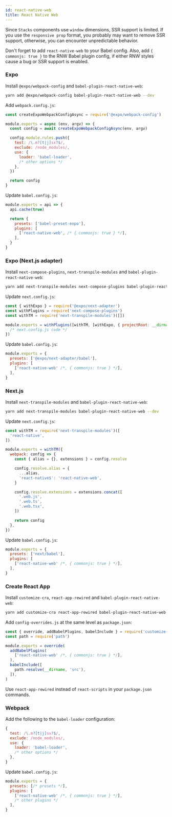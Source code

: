 ```yaml
---
id: react-native-web
title: React Native Web
---
```


Since `Stacks` components use `window` dimensions, SSR support is limited. If you use the `responsive prop` format, you probably may want to remove SSR support, otherwise, you can encounter unpredictable behavior.

Don't forget to add `react-native-web` to your Babel config. Also, add `{ commonjs: true }` to the RNW Babel plugin config, if either RNW styles cause a bug or SSR support is enabled.

### Expo

Install `@expo/webpack-config` and `babel-plugin-react-native-web`:

```bash
yarn add @expo/webpack-config babel-plugin-react-native-web --dev
```

Add `webpack.config.js`:

```js
const createExpoWebpackConfigAsync = require('@expo/webpack-config')

module.exports = async (env, argv) => {
  const config = await createExpoWebpackConfigAsync(env, argv)

  config.module.rules.push({
    test: /\.m?[t|j]sx?$/,
    exclude: /node_modules/,
    use: {
      loader: 'babel-loader',
      /* other options */
    },
  })

  return config
}
```

Update `babel.config.js`:

```js
module.exports = api => {
  api.cache(true)

  return {
    presets: ['babel-preset-expo'],
    plugins: [
      ['react-native-web', /* { commonjs: true } */],
    ],
  }
}
```

### Expo (Next.js adapter)

Install `next-compose-plugins`, `next-transpile-modules` and `babel-plugin-react-native-web`:

```bash
yarn add next-transpile-modules next-compose-plugins babel-plugin-react-native-web --dev
```

Update `next.config.js`:

```js
const { withExpo } = require('@expo/next-adapter')
const withPlugins = require('next-compose-plugins')
const withTM = require('next-transpile-modules')([])

module.exports = withPlugins([withTM, [withExpo, { projectRoot: __dirname }]], {
  /* next.config.js code */
})
```

Update `babel.config.js`:

```js
module.exports = {
  presets: ['@expo/next-adapter/babel'],
  plugins: [
    ['react-native-web' /*, { commonjs: true } */],
  ],
}
```

### Next.js

Install `next-transpile-modules` and `babel-plugin-react-native-web`:

```bash
yarn add next-transpile-modules babel-plugin-react-native-web --dev
```

Update `next.config.js`:

```js
const withTM = require('next-transpile-modules')([
  'react-native',
])

module.exports = withTM({
  webpack: config => {
    const { alias = {}, extensions } = config.resolve

    config.resolve.alias = {
      ...alias,
      'react-native$': 'react-native-web',
    }

    config.resolve.extensions = extensions.concat([
      '.web.js',
      '.web.ts',
      '.web.tsx',
    ])

    return config
  },
})
```

Update `babel.config.js`:

```js
module.exports = {
  presets: ['next/babel'],
  plugins: [
    ['react-native-web' /*, { commonjs: true } */],
  ],
}
```

### Create React App

Install `customize-cra`, `react-app-rewired` and `babel-plugin-react-native-web`:

```sh
yarn add customize-cra react-app-rewired babel-plugin-react-native-web --dev
```

Add `config-overrides.js` at the same level as `package.json`:

```js
const { override, addBabelPlugins, babelInclude } = require('customize-cra')
const path = require('path')

module.exports = override(
  addBabelPlugins(
    ['react-native-web' /*, { commonjs: true } */],
  ),
  babelInclude([
    path.resolve(__dirname, 'src'),
  ]),
)
```

Use `react-app-rewired` instead of `react-scripts` in your `package.json` commands.

### Webpack

Add the following to the `babel-loader` configuration:

```js
{
  test: /\.m?[t|j]sx?$/,
  exclude: /node_modules/,
  use: {
    loader: 'babel-loader',
    /* other options */
  },
}
```

Update `babel.config.js`:

```js
module.exports = {
  presets: [/* presets */],
  plugins: [
    ['react-native-web' /*, { commonjs: true } */],
    /* other plugins */
  ],
}
```
